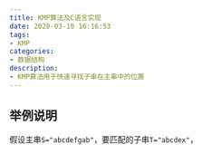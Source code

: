 ```yaml
---
title: KMP算法及C语言实现
date: 2020-03-10 16:16:53
tags:
- KMP
categories:
- 数据结构
description:
- KMP算法用于快速寻找子串在主串中的位置
---
```


<!--more-->
## 举例说明
假设主串`S="abcdefgab"`，要匹配的子串`T="abcdex"`，
